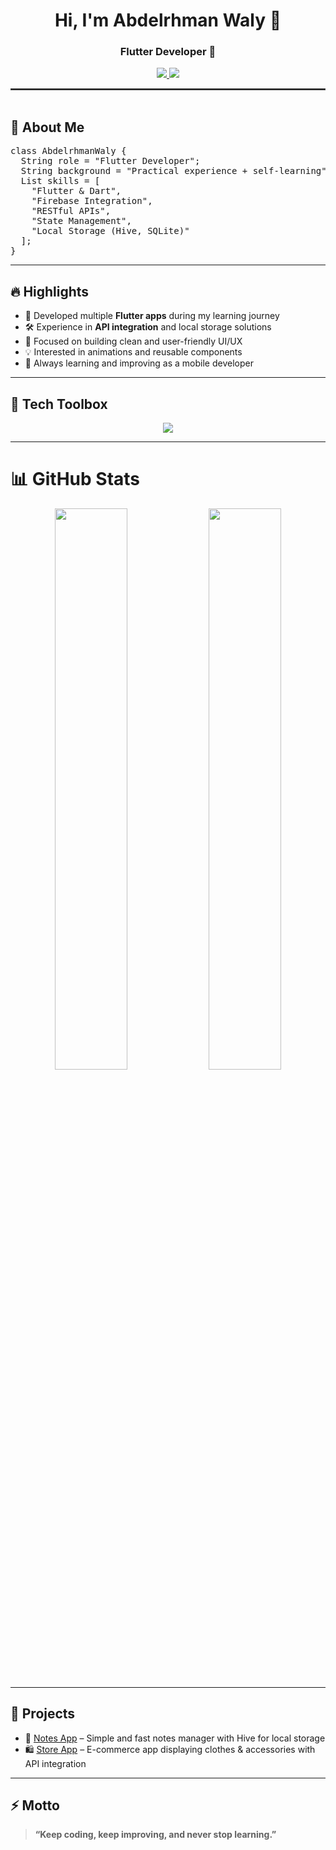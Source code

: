 <h1 align="center">Hi, I'm Abdelrhman Waly 👋</h1>
<h3 align="center">Flutter Developer 📱</h3>

<p align="center">
  <a href="https://www.linkedin.com/in/abdelrahmanwaly/" target="_blank">
    <img src="https://img.shields.io/badge/LinkedIn-Abdelrhman%20Waly-0077B5?style=for-the-badge&logo=linkedin&logoColor=white" />
  </a>
  <a href="https://github.com/Abowaly26" target="_blank">
    <img src="https://img.shields.io/badge/GitHub-AbdelrhmanWaly-181717?style=for-the-badge&logo=github&logoColor=white" />
  </a>
</p>

<hr style="border: 1px solid #444;" />

<img src="https://media.giphy.com/media/3o7abKhOpu0NwenH3O/giphy.gif" width="100%" height="3px" />

<h2>🚀 About Me</h2>

<pre>
class AbdelrhmanWaly {
  String role = "Flutter Developer";
  String background = "Practical experience + self-learning";
  List<String> skills = [
    "Flutter & Dart",
    "Firebase Integration",
    "RESTful APIs",
    "State Management",
    "Local Storage (Hive, SQLite)"
  ];
}
</pre>

<hr />

<h2>🔥 Highlights</h2>
<ul>
  <li>📱 Developed multiple <b>Flutter apps</b> during my learning journey</li>
  <li>🛠️ Experience in <b>API integration</b> and local storage solutions</li>
  <li>🎨 Focused on building clean and user-friendly UI/UX</li>
  <li>💡 Interested in animations and reusable components</li>
  <li>🌱 Always learning and improving as a mobile developer</li>
</ul>

<hr />

<h2>🧰 Tech Toolbox</h2>
<p align="center">
  <img src="https://skillicons.dev/icons?i=flutter,dart,firebase,github,git,vscode,figma,cpp,java,python" />
</p>

<hr />

<h1>📊 GitHub Stats</h1>
<p align="center">
  <img src="https://github-readme-stats.vercel.app/api?username=Abowaly26&show_icons=true&theme=tokyonight&hide_border=true&border_radius=10" width="48%" />
  <img src="https://github-readme-streak-stats.herokuapp.com/?user=Abowaly26&theme=tokyonight&hide_border=true&border_radius=10" width="48%" />
</p>

<hr />

<h2>🚀 Projects</h2>
<ul>
  <li>📝 <a href="https://github.com/Abowaly26/notes_app" target="_blank">Notes App</a> – Simple and fast notes manager with Hive for local storage</li>
  <li>🛍️ <a href="https://github.com/Abowaly26/store_app" target="_blank">Store App</a> – E-commerce app displaying clothes & accessories with API integration</li>
</ul>

<hr />

<h2>⚡️ Motto</h2>
<blockquote>
  <b>“Keep coding, keep improving, and never stop learning.”</b>
</blockquote>
